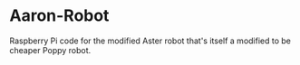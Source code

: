 # Aaron-Robot
Raspberry Pi code for the modified Aster robot that's itself a modified to be cheaper Poppy robot.
